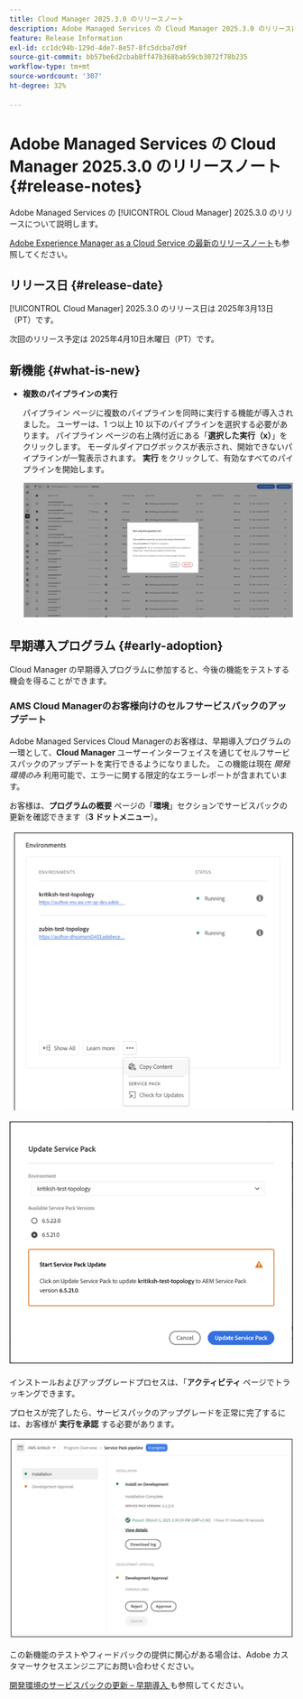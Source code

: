 ```yaml
---
title: Cloud Manager 2025.3.0 のリリースノート
description: Adobe Managed Services の Cloud Manager 2025.3.0 のリリースについて説明します。
feature: Release Information
exl-id: cc1dc94b-129d-4de7-8e57-8fc5dcba7d9f
source-git-commit: bb57be6d2cbab8ff47b368bab59cb3072f78b235
workflow-type: tm+mt
source-wordcount: '307'
ht-degree: 32%

---
```


# Adobe Managed Services の Cloud Manager 2025.3.0 のリリースノート {#release-notes}

<!-- RELEASE WIKI  https://wiki.corp.adobe.com/display/DMSArchitecture/Cloud+Manager+2025.02.0+Release -->

Adobe Managed Services の [!UICONTROL Cloud Manager] 2025.3.0 のリリースについて説明します。

[Adobe Experience Manager as a Cloud Service の最新のリリースノート](https://experienceleague.adobe.com/ja/docs/experience-manager-cloud-service/content/release-notes/home)も参照してください。

## リリース日 {#release-date}

[!UICONTROL Cloud Manager] 2025.3.0 のリリース日は 2025年3月13日（PT）です。

次回のリリース予定は 2025年4月10日木曜日（PT）です。

## 新機能 {#what-is-new}

* **複数のパイプラインの実行**

  パイプライン ページに複数のパイプラインを同時に実行する機能が導入されました。 ユーザーは、1 つ以上 10 以下のパイプラインを選択する必要があります。 パイプライン ページの右上隅付近にある「**選択した実行（x）**」をクリックします。 モーダルダイアログボックスが表示され、開始できないパイプラインが一覧表示されます。 **実行** をクリックして、有効なすべてのパイプラインを開始します。

  ![ 選択したパイプラインを実行ダイアログボックス ](/help/release-notes/assets/run-selected-pipelines.png)



## 早期導入プログラム {#early-adoption}

Cloud Manager の早期導入プログラムに参加すると、今後の機能をテストする機会を得ることができます。

### AMS Cloud Managerのお客様向けのセルフサービスパックのアップデート

Adobe Managed Services Cloud Managerのお客様は、早期導入プログラムの一環として、**Cloud Manager** ユーザーインターフェイスを通じてセルフサービスパックのアップデートを実行できるようになりました。 この機能は現在 *開発環境のみ* 利用可能で、エラーに関する限定的なエラーレポートが含まれています。

お客様は、**プログラムの概要** ページの「**環境**」セクションでサービスパックの更新を確認できます（**3 ドットメニュー**）。

![ 「更新をチェック」メニューオプション ](/help/release-notes/assets/check-for-updates-1.png)

![ サービスパックを更新ダイアログボックス ](/help/release-notes/assets/check-for-updates-2.png)

インストールおよびアップグレードプロセスは、「**アクティビティ** ページでトラッキングできます。

プロセスが完了したら、サービスパックのアップグレードを正常に完了するには、お客様が **実行を承認** する必要があります。

![ サービスページの更新を承認 ](/help/release-notes/assets/check-for-updates-3.png)

この新機能のテストやフィードバックの提供に関心がある場合は、Adobe カスタマーサクセスエンジニアにお問い合わせください。

[ 開発環境のサービスパックの更新 – 早期導入 ](/help/using/service-packs-environments.md) も参照してください。



<!-- ## Bug fixes {#bug-fixes}

* A

Known Issues {#known-issues}

* A -->
